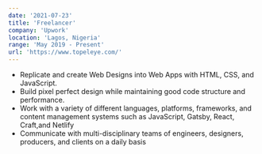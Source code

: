 ```yaml
---
date: '2021-07-23'
title: 'Freelancer'
company: 'Upwork'
location: 'Lagos, Nigeria'
range: 'May 2019 - Present'
url: 'https://www.topeleye.com/'
---
```


- Replicate and create Web Designs into Web Apps with HTML, CSS, and JavaScript.
- Build pixel perfect design while maintaining good code structure and performance.
- Work with a variety of different languages, platforms, frameworks, and content management systems such as JavaScript, Gatsby, React, Craft,and Netlify
- Communicate with multi-disciplinary teams of engineers, designers, producers, and clients on a daily basis
